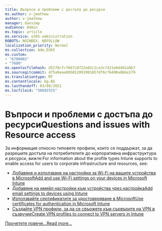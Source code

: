 ```yaml
---
title: Въпроси и проблеми с достъпа до ресурси
ms.author: v-jmathew
author: v-jmathew
manager: dansimp
audience: Admin
ms.topic: article
ms.service: o365-administration
ROBOTS: NOINDEX, NOFOLLOW
localization_priority: Normal
ms.collection: Adm_O365
ms.custom:
- "6700002"
- "7680"
ms.openlocfilehash: d5278cfcf607c0722e02c2ca3cf421e0d492a9b7
ms.sourcegitcommit: 475a9eaa095812091991857df6cf6490a8bbe179
ms.translationtype: MT
ms.contentlocale: bg-BG
ms.lasthandoff: 03/08/2021
ms.locfileid: "50692525"
---
```

# <a name="questions-and-issues-with-resource-access"></a><span data-ttu-id="631f3-102">Въпроси и проблеми с достъпа до ресурси</span><span class="sxs-lookup"><span data-stu-id="631f3-102">Questions and issues with Resource access</span></span>

<span data-ttu-id="631f3-103">За информация относно типовете профили, които се поддържат, за да разрешите достъпа на потребителите до корпоративна инфраструктура и ресурси, вижте:</span><span class="sxs-lookup"><span data-stu-id="631f3-103">For information about the profile types Intune supports to enable access for users to corporate infrastructure and resources, see:</span></span>

- [<span data-ttu-id="631f3-104">Добавяне и използване на настройки за Wi-Fi на вашите устройства в Microsoft</span><span class="sxs-lookup"><span data-stu-id="631f3-104">Add and use Wi-Fi settings on your devices in Microsoft Intune</span></span>](https://docs.microsoft.com/mem/intune/configuration/wi-fi-settings-configure)
- [<span data-ttu-id="631f3-105">Добавяне на имейл настройки към устройства чрез настройка</span><span class="sxs-lookup"><span data-stu-id="631f3-105">Add email settings to devices using Intune</span></span>](https://docs.microsoft.com/mem/intune/configuration/email-settings-configure)
- [<span data-ttu-id="631f3-106">Използвайте сертификатите за удостоверяване в Microsoft</span><span class="sxs-lookup"><span data-stu-id="631f3-106">Use certificates for authentication in Microsoft Intune</span></span>](https://docs.microsoft.com/mem/intune/protect/certificates-configure)
- [<span data-ttu-id="631f3-107">Създайте VPN профили, за да се свържете към сървърите на VPN в съзвучие</span><span class="sxs-lookup"><span data-stu-id="631f3-107">Create VPN profiles to connect to VPN servers in Intune</span></span>](https://docs.microsoft.com/mem/intune/configuration/vpn-settings-configure)

[<span data-ttu-id="631f3-108">Прочетете повече...</span><span class="sxs-lookup"><span data-stu-id="631f3-108">Read more...</span></span>](https://docs.microsoft.com/mem/intune/configuration/device-profile-troubleshoot)
